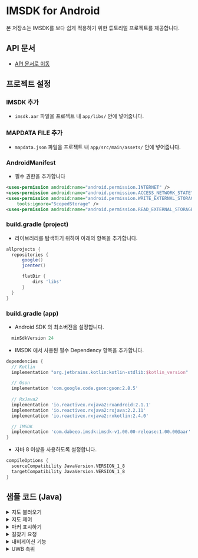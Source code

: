 # IMSDK for Android

본 저장소는 IMSDK를 보다 쉽게 적용하기 위한 튜토리얼 프로젝트를 제공합니다.

## API 문서
- [API 문서로 이동](https://docs.google.com/document/d/1xoOEj1Cjr3eBWwXsoTtHBMRSzQoz5-dYL15Je1l7VMY/edit?usp=sharing)

## 프로젝트 설정

### IMSDK 추가
- ``` imsdk.aar ``` 파일을 프로젝트 내 ``` app/libs/ ``` 안에 넣어줍니다.

### MAPDATA FILE 추가
- ``` mapdata.json ``` 파일을 프로젝트 내 ``` app/src/main/assets/ ``` 안에 넣어줍니다.

### AndroidManifest
- 필수 권한을 추가합니다

```xml
<uses-permission android:name="android.permission.INTERNET" />
<uses-permission android:name="android.permission.ACCESS_NETWORK_STATE" />
<uses-permission android:name="android.permission.WRITE_EXTERNAL_STORAGE"
    tools:ignore="ScopedStorage" />
<uses-permission android:name="android.permission.READ_EXTERNAL_STORAGE" />
```

### build.gradle (project)
- 라이브러리를 탐색하기 위하여 아래의 항목을 추가합니다.

```gradle
allprojects {
  repositories {
      google()
      jcenter()

      flatDir {
          dirs 'libs'
      }
  }
}
```


### build.gradle (app)

- Android SDK 의 최소버전을 설정합니다.

```gradle
  minSdkVersion 24
```
- IMSDK 에서 사용된 필수 Dependency 항목을 추가합니다.

```gradle
dependencies {
  // Kotlin
  implementation "org.jetbrains.kotlin:kotlin-stdlib:$kotlin_version"

  // Gson
  implementation 'com.google.code.gson:gson:2.8.5'
  
  // RxJava2
  implementation 'io.reactivex.rxjava2:rxandroid:2.1.1'
  implementation 'io.reactivex.rxjava2:rxjava:2.2.11'
  implementation 'io.reactivex.rxjava2:rxkotlin:2.4.0'

  // IMSDK
  implementation 'com.dabeeo.imsdk:imsdk-v1.00.00-release:1.00.00@aar'
}
```
- 자바 8 이상을 사용하도록 설정합니다.

```gradle
compileOptions {
  sourceCompatibility JavaVersion.VERSION_1_8
  targetCompatibility JavaVersion.VERSION_1_8
}
```

## 샘플 코드 (Java)
<details>
<summary>지도 불러오기</summary>

### 앱 내에 지도뷰 설정 및 지도데이터가 담긴 JSON 파일로 지도를 불러오는 방법을 설명합니다.

> Layout에 MapView 를 추가합니다.

```xml
<com.dabeeo.imsdk.map.MapView
    android:id="@+id/mapView"
    android:layout_width="match_parent"
    android:layout_height="match_parent"
    app:frameRate="60.0"
    app:renderMode="RENDER_WHEN_DIRTY" />
```
> Callback 을 생성합니다.

```java
private final MapCallback mapCallback = new MapCallback() {
    @Override
    public void onSuccess(List<FloorInfo> list) {
        // 지도 불러오기에 성공하였을 때 호출됩니다.
        // 지도에 포함된 층 데이터가 전달됩니다.
    }

    @Override
    public void onError(Exception e) {
        // 지도 불러오기에 실패하였을 때 호출됩니다.
    }

    @Override
    public void changeFloor(int floor) {
        // 지도의 층이 변경되었을 때 호출됩니다.
        // 변경된 층의 floorLevel 값이 전달됩니다.
    }

    @Override
    public void onClick(double x, double y, Poi poi) {
        // 지도내에서 Poi 클릭 시 호출됩니다.
        // 좌표와 Poi 데이터가 전달됩니다.
    }

    @Override
    public void onLongClick(double x, double y, Poi poi) {
        // 지도내에서 롱클릭 시 호출됩니다.
        // 좌표와 Poi 데이터가 전달됩니다.
    }
};
```

> JSON 파일로 지도를 로드합니다.

```java
mapView.syncMapDataByJson("mapdata.json", mapCallback);
```

</details>

<details>
<summary>지도 제어</summary>

### 지도 내 기능을 제어하는 방법을 설명합니다.

> 지도 확대/축소

```java
// 지도를 한 단계 확대합니다.
mapView.zoomIn();
// 지도를 한 단계 축소합니다.
mapView.zoomOut();
```

> 지도 내 Poi 데이터 가져오기

```java
// 지도 내 모든 Poi 객체를 가져옵니다.
mapView.getPois();
// 지도 내 모든 이동수단 타입을 지닌 Poi 객체를 가져옵니다.
mapView.getTransportationPos();
```

> 지도 이동/회전

```java
// 지정된 좌표로 지도중심점을 이동시킵니다.
mapView.moveToPosition(x, y);
// 지정된 각도만큼 지도를 회전시킵니다.
mapView.rotateToAngle(angle);
```

> 층 변경하기

```java
// 지도의 층을 변경합니다.
// floorLevel 값은 FloorInfo, Poi 데이터에 포함되어 있습니다. 
mapView.setFloor(floorLevel);
```

> 지도 모드 변경

```java
// 지도를 2D/3D 모드로 전환합니다.
// true : 2D 모드
// false : 3D 모드
mapView.changeCamera(true);
```

</details>

<details>
<summary>마커 표시하기</summary>

### 지도 내에 다양한 마커를 추가/삭제하는 방법을 설명합니다.

> 미리 정의된 마커

```java
// 지도상의 좌표 (x, y) 와 층을 지정하여 미리 정의된 마커를 표시합니다.

// 시작위치를 나타내는 마커
mapView.drawStartMarker(x, y, floorLevel);
// 도착위치를 나타내는 마커
mapView.drawEndMarker(x, y, floorLevel);
// 현재위치를 나타내는 마커
mapView.drawNavigationMarker(x, y, floorLevel);
```

> 사용자 정의 마커

```java
// 리소스를 이용하여 지도에 사용자 정의 마커를 추가합니다.
mapView.addMarker(R.drawable.marker, x, y, floorLevel);
mapView.drawMarker();
```

> 마커 제거

```java
// 지도상에 있는 모든 마커를 제거합니다.
mapView.removeMarker();
```
</details>

<details>
<summary>길찾기 요청</summary>

### 출/도착지 및 경유지를 설정하여 길찾기를 요청합니다.

> Callback 을 생성합니다.

```java
private final NavigationListener navigationListener = new NavigationListener() {
    @Override
    public void onPathResult(PathResult pathResult) {
        // 길찾기 요청이 완료되었을 때 호출됩니다.
        // 탐색된 Path 데이터가 전달됩니다.
    }

    @Override
    public void onStart() {
        // 내비게이션이 시작될 때 호출됩니다.
    }

    @Override
    public void onFinish() {
        // 내비게이션이 완료되었을 때 호출됩니다.
    }

    @Override
    public void onCancel() {
        // 내비게이션을 취소하였을 때 호출됩니다.
    }

    @Override
    public void onUpdate(Route route,  Path path,  NodeData nodeData,  Vector3 vector3) {
        // 내비게이션이 진행되고 있을 때 매번 호출됩니다.
        // 현재 진행중인 Path 데이터가 전달됩니다.
    }

    @Override
    public void onRescan() {
        // 내비게이션이 진행 중 재탐색이 되었을 때 호출됩니다.
    }

    @Override
    public void onError(IMError error) {
        // 길찾기 요청을 실패하였을 때 호출됩니다.
        // 에러메시지가 전달됩니다.
    }
};
```

> 시작위치와 도착위치 및 이동수단을 지정하여 길찾기를 요청합니다.

```java
// 출발 위치와 해당 층을 설정합니다.
Vector3 startPosition = new Vector3(x, y, z);
Location startLocation = new Location(startPosition, floorLevel, "시작 위치");

// 도착 위치와 해당 층을 설정합니다.
Vector3 endPosition = new Vector3(x, y, z);
Location endLocation = new Location(endPosition, floorLevel, "도착 위치");

// 경유 위치 목륵을 생성합니다.
List<Location> waypoins = new ArrayList<>();
// 경유지가 존재한다면 추가시키고 없으면 빈 데이터로 설정합니다.

PathRequest pathRequest = new PathRequest(startLocation, endLocation, waypoints, TransType.ALL);
mapView.findPath(pathRequest, navigationListener);
```

</details>

<details>
<summary>내비게이션 기능</summary>
    
### 길찾기 이후 내비게이션 기능을 제어하는 방법을 설명합니다.
    
> 모의보행
    
```java
// 모의보행을 시작합니다.
mapView.startNavigationPreview();
// 모의보행을 종료합니다.
mapView.cancelNavigationPreview();
```

> 내비게이션

```java
// 내비게이션을 시작합니다.
mapView.startNavigation();
// 내비게이션을 종료합니다.
mapView.cancelNavigation();
```
</details>

<details>
<summary>UWB 측위</summary>
    
### UWB로부터 측위데이터를 받아 지도에 표시하는 방법을 설명합니다.
    
> 위치 초기화
    
```java
// 위치 데이터를 초기화합니다.
private final LocationCallback locationCallback = new LocationCallback() {
        @Override
        public void onError(Exception e) {

        }

        @Override
        public void onChangeFloor(int floor) {

        }

        @Override
        public void initLocation(double x, double y, double angle, int floor) {

        }

        @Override
        public void onLocation(double x, double y, double angle, int floor) {

        }

        @Override
        public void onLocationStatus(LocationStatus locationStatus) {

        }
    };

LocationSourceUwb locationSourceUwb = new LocationSourceUwb();
mapView.initPosition(locationSourceUwb, locationCallback);


> 위치 트래

```java
// 위치 트래킹을 시작합니다.
if (locationSourceUwb != null) {
    locationSourceUwb.pushLocationData(x, y, 0.0, currentFloor);
}
```
</details>
